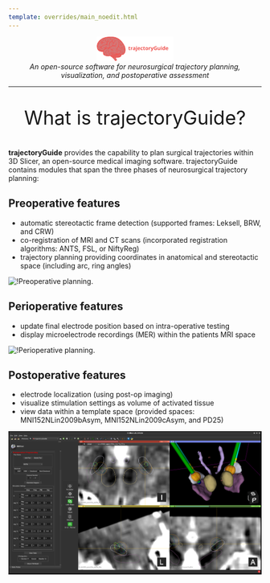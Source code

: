 ```yaml
---
template: overrides/main_noedit.html
---
```


<center><img src="img/trajectoryGuide.svg" alt="drawing" style="width:30%;"/></center>

<center><em>An open-source software for neurosurgical trajectory planning, visualization, and postoperative assessment</em></center>

---

<p align="center" style="font-size:38px;">What is trajectoryGuide?</p>

**trajectoryGuide** provides the capability to plan surgical trajectories within 3D Slicer, an open-source medical imaging software. trajectoryGuide contains modules that span the three phases of neurosurgical trajectory planning:

## Preoperative features
   
* automatic stereotactic frame detection (supported frames: Leksell, BRW, and CRW)
* co-registration of MRI and CT scans (incorporated registration algorithms: ANTS, FSL, or NiftyReg)
* trajectory planning providing coordinates in anatomical and stereotactic space (including arc, ring angles)
      
![!Preoperative planning.](img/preoperative_features_01.bmp)

## Perioperative features

* update final electrode position based on intra-operative testing
* display microelectrode recordings (MER) within the patients MRI space

![!Perioperative planning.](img/preoperative_features_02.bmp)

## Postoperative features

* electrode localization (using post-op imaging)
* visualize stimulation settings as volume of activated tissue
* view data within a template space (provided spaces: MNI152NLin2009bAsym, MNI152NLin2009cAsym, and PD25)

![!Volume of activated tissue.](img/05_post_programming.png)

<br><br><br>